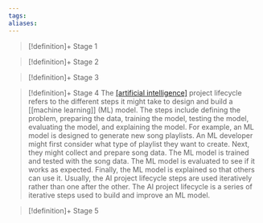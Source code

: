 ```yaml
---
tags: 
aliases:
---
```




> [!definition]+ Stage 1 
> 
 
> [!definition]+ Stage 2
> 
 
> [!definition]+ Stage 3
> 

> [!definition]+ Stage 4
> The [[artificial intelligence]](AI) project lifecycle refers to the different steps it might take to design and build a [[machine learning]] (ML) model. The steps include defining the problem, preparing the data, training the model, testing the model, evaluating the model, and explaining the model. For example, an ML model is designed to generate new song playlists. An ML developer might first consider what type of playlist they want to create. Next, they might collect and prepare song data. The ML model is trained and tested with the song data. The ML model is evaluated to see if it works as expected. Finally, the ML model is explained so that others can use it. Usually, the AI project lifecycle steps are used iteratively rather than one after the other. The AI project lifecycle is a series of iterative steps used to build and improve an ML  model.
> 

> [!definition]+ Stage 5
> 



